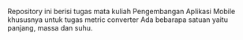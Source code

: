 Repository ini berisi tugas mata kuliah Pengembangan Aplikasi Mobile khususnya untuk tugas metric converter Ada bebarapa satuan yaitu panjang, massa dan suhu.
